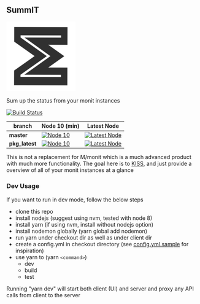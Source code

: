 ## SummIT 
![](client/public/apple-touch-icon.png) 

Sum up the status from your monit instances

[![Build Status](https://travis-ci.org/ashishpandey/summit.svg?branch=master)][T]

| branch         | Node 10 (min)     | Latest Node            |
| -------------- |-------------------|------------------------|
| **master**     | [![Node 10][2]][T] | [![Latest Node][1]][T] |
| **pkg_latest** | [![Node 10][4]][T] | [![Latest Node][3]][T] |

[T]: https://travis-ci.org/ashishpandey/summit
[1]: https://travis-matrix-badges.herokuapp.com/repos/ashishpandey/summit/branches/master/1
[2]: https://travis-matrix-badges.herokuapp.com/repos/ashishpandey/summit/branches/master/2
[3]: https://travis-matrix-badges.herokuapp.com/repos/ashishpandey/summit/branches/pkg_latest/1
[4]: https://travis-matrix-badges.herokuapp.com/repos/ashishpandey/summit/branches/pkg_latest/2

This is not a replacement for M/monit which is a much advanced product with much more functionality. The goal here is to [KISS](https://en.wikipedia.org/wiki/KISS_principle), and just provide a overview of all of your monit instances at a glance

### Dev Usage

If you want to run in dev mode, follow the below steps
* clone this repo
* install nodejs (suggest using nvm, tested with node 8)
* install yarn (if using nvm, install without nodejs option)
* install nodemon globally (yarn global add nodemon)
* run yarn under checkout dir as well as under client dir
* create a config.yml in checkout directory (see [config.yml.sample](config.yml.sample) for inspiration)
* use yarn to (yarn `<command>`)
  * dev
  * build
  * test

Running "yarn dev" will start both client (UI) and server and proxy any API calls from client to the server
